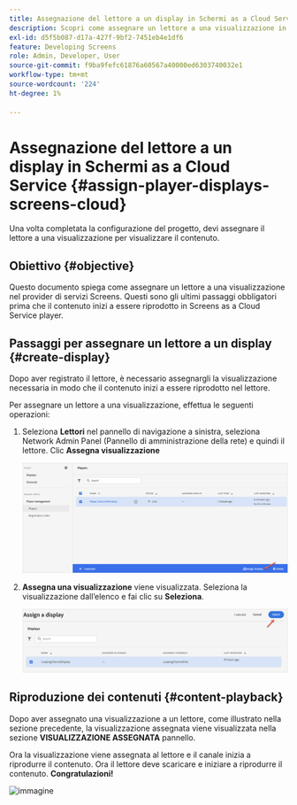 ```yaml
---
title: Assegnazione del lettore a un display in Schermi as a Cloud Service
description: Scopri come assegnare un lettore a una visualizzazione in Screens as a Cloud Service.
exl-id: d5f5b087-d17a-427f-9bf2-7451eb4e1df6
feature: Developing Screens
role: Admin, Developer, User
source-git-commit: f9ba9fefc61876a60567a40000ed6303740032e1
workflow-type: tm+mt
source-wordcount: '224'
ht-degree: 1%

---
```


# Assegnazione del lettore a un display in Schermi as a Cloud Service {#assign-player-displays-screens-cloud}

Una volta completata la configurazione del progetto, devi assegnare il lettore a una visualizzazione per visualizzare il contenuto.

## Obiettivo {#objective}

Questo documento spiega come assegnare un lettore a una visualizzazione nel provider di servizi Screens. Questi sono gli ultimi passaggi obbligatori prima che il contenuto inizi a essere riprodotto in Screens as a Cloud Service player.

## Passaggi per assegnare un lettore a un display {#create-display}

Dopo aver registrato il lettore, è necessario assegnargli la visualizzazione necessaria in modo che il contenuto inizi a essere riprodotto nel lettore.

Per assegnare un lettore a una visualizzazione, effettua le seguenti operazioni:

1. Seleziona **Lettori** nel pannello di navigazione a sinistra, seleziona Network Admin Panel (Pannello di amministrazione della rete) e quindi il lettore. Clic **Assegna visualizzazione**

   ![immagine](/help/screens-cloud/assets/player/register-player7.png)

1. **Assegna una visualizzazione** viene visualizzata. Seleziona la visualizzazione dall’elenco e fai clic su **Seleziona**.

   ![immagine](/help/screens-cloud/assets/player/register-player8.png)

## Riproduzione dei contenuti {#content-playback}

Dopo aver assegnato una visualizzazione a un lettore, come illustrato nella sezione precedente, la visualizzazione assegnata viene visualizzata nella sezione **VISUALIZZAZIONE ASSEGNATA** pannello.

Ora la visualizzazione viene assegnata al lettore e il canale inizia a riprodurre il contenuto. Ora il lettore deve scaricare e iniziare a riprodurre il contenuto. **Congratulazioni!**

![immagine](/help/screens-cloud/assets/player/output.gif)
